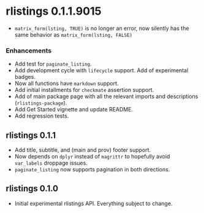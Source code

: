 # rlistings 0.1.1.9015
 * `matrix_form(lsting, TRUE)` is no longer an error, now silently has the same behavior as 
   `matrix_form(lsting, FALSE)`

### Enhancements
 * Add test for `paginate_listing`.
 * Add development cycle with `lifecycle` support. Add of experimental badges.
 * Now all functions have `markdown` support.
 * Add initial installments for `checkmate` assertion support.
 * Add of main package page with all the relevant imports and descriptions (`rlistings-package`).
 * Add Get Started vignette and update README.
 * Add regression tests.

## rlistings 0.1.1
 * Add title, subtitle, and (main and prov) footer support.
 * Now depends on `dplyr` instead of `magrittr` to hopefully avoid `var_labels` droppage issues.
 * `paginate_listing` now supports pagination in both directions.

## rlistings 0.1.0
 * Initial experimental rlistings API. Everything subject to change.
